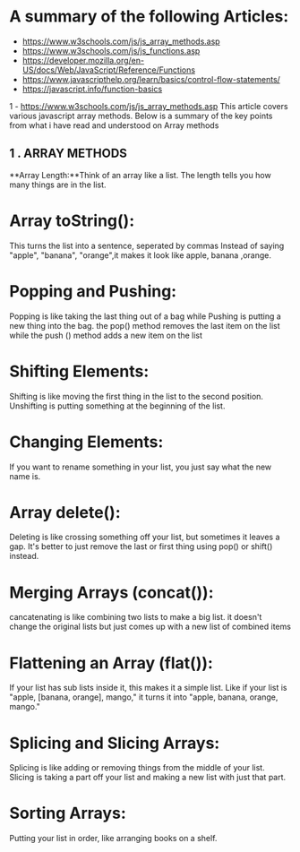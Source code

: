 # A summary of  the following Articles:

- https://www.w3schools.com/js/js_array_methods.asp
- https://www.w3schools.com/js/js_functions.asp
- https://developer.mozilla.org/en-US/docs/Web/JavaScript/Reference/Functions
- https://www.javascripthelp.org/learn/basics/control-flow-statements/
- https://javascript.info/function-basics

1 - https://www.w3schools.com/js/js_array_methods.asp
This article covers various javascript array methods. Below is a summary of the key points from what i have read and understood on Array methods

## 1 . ARRAY METHODS
**Array Length:**Think of an array like a list. The length tells you how many things are in the list.
# Array toString():
This turns the list into a sentence, seperated by commas Instead of saying "apple", "banana", "orange",it makes it look like apple, banana ,orange.
# Popping and Pushing:
Popping is like taking the last thing out of a bag while Pushing is putting a new thing into the bag. the pop() method removes the last item on the list while the  push () method adds a new item on the list
# Shifting Elements:
Shifting is like moving the first thing in the list to the second position. Unshifting is putting something at the beginning of the list.
# Changing Elements:
If you want to rename something in your list, you just say what the new name is.
# Array delete():
Deleting is like crossing something off your list, but sometimes it leaves a gap. It's better to just remove the last or first thing using pop() or shift() instead.
# Merging Arrays (concat()):
cancatenating is like combining two lists to make a big list. it doesn't change the original lists but just comes up with a new list of combined items
# Flattening an Array (flat()):
If your list has sub lists inside it, this makes it a simple list. Like if your list is "apple, [banana, orange], mango," it turns it into "apple, banana, orange, mango."
# Splicing and Slicing Arrays:
Splicing is like adding or removing things from the middle of your list.
Slicing is taking a part off your list and making a new list with just that part.
# Sorting Arrays:
Putting your list in order, like arranging books on a shelf.


